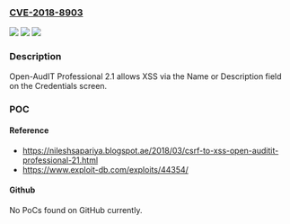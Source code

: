 ### [CVE-2018-8903](https://cve.mitre.org/cgi-bin/cvename.cgi?name=CVE-2018-8903)
![](https://img.shields.io/static/v1?label=Product&message=n%2Fa&color=blue)
![](https://img.shields.io/static/v1?label=Version&message=n%2Fa&color=blue)
![](https://img.shields.io/static/v1?label=Vulnerability&message=n%2Fa&color=brighgreen)

### Description

Open-AudIT Professional 2.1 allows XSS via the Name or Description field on the Credentials screen.

### POC

#### Reference
- https://nileshsapariya.blogspot.ae/2018/03/csrf-to-xss-open-auditit-professional-21.html
- https://www.exploit-db.com/exploits/44354/

#### Github
No PoCs found on GitHub currently.

